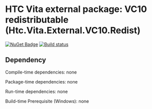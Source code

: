 # HTC Vita external package: VC10 redistributable (Htc.Vita.External.VC10.Redist)

[![NuGet Badge](https://buildstats.info/nuget/Htc.Vita.External.VC10.Redist)](https://www.nuget.org/packages/Htc.Vita.External.VC10.Redist/) [![Build status](https://ci.appveyor.com/api/projects/status/a7nfb3yqxlweejfy/branch/master?svg=true)](https://ci.appveyor.com/project/kenelin/vita-external-vc10-redist/branch/master)

## Dependency

Compile-time dependencies: none

Package-time dependencies: none

Run-time dependencies: none

Build-time Prerequisite (Windows): none
